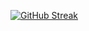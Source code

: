 [![GitHub Streak](http://github-readme-streak-stats.herokuapp.com?user=oplotDev&theme=horizon&border_radius=48&background=FFFFFF00)](https://git.io/streak-stats)
